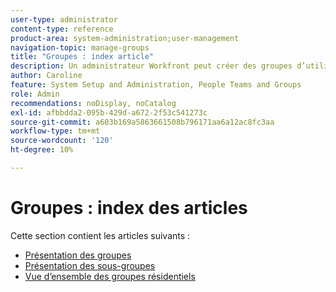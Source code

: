 ```yaml
---
user-type: administrator
content-type: reference
product-area: system-administration;user-management
navigation-topic: manage-groups
title: "Groupes : index article"
description: Un administrateur Workfront peut créer des groupes d’utilisateurs qui correspondent à la structure de votre service. Les groupes sont similaires aux équipes et aux entreprises, mais différents les uns des autres. L’administrateur Workfront accorde aux groupes l’accès aux zones Workfront dans lesquelles ils doivent travailler et communiquer. Chaque groupe peut ensuite conserver ses informations Workfront telles que les utilisateurs, les modèles et les formulaires personnalisés, ainsi que les projets, séparément de celles des autres services. Au moins un administrateur de groupe est requis pour chaque groupe. Les administrateurs de groupe peuvent utiliser la page Groupes pour gérer leurs groupes au même endroit. Vous pouvez créer jusqu’à 14 niveaux de sous-groupes dans un seul groupe.
author: Caroline
feature: System Setup and Administration, People Teams and Groups
role: Admin
recommendations: noDisplay, noCatalog
exl-id: afbbdda2-095b-429d-a672-2f53c541273c
source-git-commit: a603b169a5863661508b796171aa6a12ac8fc3aa
workflow-type: tm+mt
source-wordcount: '120'
ht-degree: 10%

---
```


# Groupes : index des articles

Cette section contient les articles suivants :

* [Présentation des groupes](../../../administration-and-setup/manage-groups/groups-overview/groups.md)
* [Présentation des sous-groupes](../../../administration-and-setup/manage-groups/groups-overview/subgroups.md)
* [Vue d’ensemble des groupes résidentiels](../../../administration-and-setup/manage-groups/groups-overview/home-groups.md)

